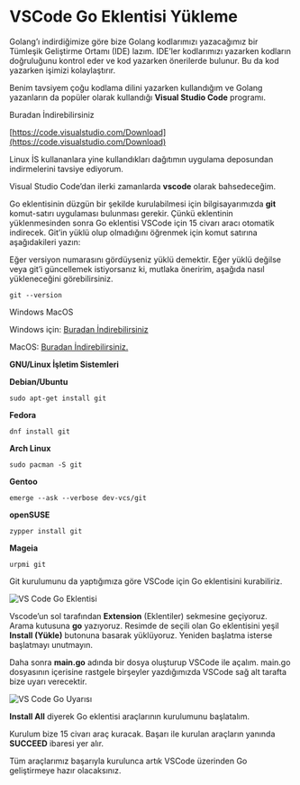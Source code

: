 # VSCode Go Eklentisi Yükleme

Golang’ı indirdiğimize göre bize Golang kodlarımızı yazacağımız bir Tümleşik Geliştirme Ortamı (IDE) lazım. IDE’ler kodlarımızı yazarken kodların doğruluğunu kontrol eder ve kod yazarken önerilerde bulunur. Bu da kod yazarken işimizi kolaylaştırır.

Benim tavsiyem çoğu kodlama dilini yazarken kullandığım ve Golang yazanların da popüler olarak kullandığı **Visual Studio Code** programı.

Buradan İndirebilirsiniz

[https://code.visualstudio.com/Download](https://code.visualstudio.com/Download)

Linux İS kullananlara yine kullandıkları dağıtımın uygulama deposundan indirmelerini tavsiye ediyorum.

Visual Studio Code’dan ilerki zamanlarda **vscode** olarak bahsedeceğim.

Go eklentisinin düzgün bir şekilde kurulabilmesi için bilgisayarımızda **git** komut-satırı uygulaması bulunması gerekir. Çünkü eklentinin yüklenmesinden sonra Go eklentisi VSCode için 15 civarı aracı otomatik indirecek. Git’in yüklü olup olmadığını öğrenmek için komut satırına aşağıdakileri yazın:

Eğer versiyon numarasını gördüyseniz yüklü demektir. Eğer yüklü değilse veya git’i güncellemek istiyorsanız ki, mutlaka öneririm, aşağıda nasıl yükleneceğini görebilirsiniz.

`git --version`

Windows MacOS

Windows için: [Buradan İndirebilirsiniz](https://git-scm.com/download/win)

MacOS: [Buradan İndirebilirsiniz.](https://git-scm.com/download/mac)

**GNU/Linux İşletim Sistemleri**

**Debian/Ubuntu**

`sudo apt-get install git`

**Fedora**

`dnf install git`

**Arch Linux**

`sudo pacman -S git`

**Gentoo**

`emerge --ask --verbose dev-vcs/git`

**openSUSE**

`zypper install git`

**Mageia**

`urpmi git`

Git kurulumunu da yaptığımıza göre VSCode için Go eklentisini kurabiliriz.

![VS Code Go Eklentisi](../.gitbook/assets/DeepinScreenshot\_select-area\_20191006213837.webp)

Vscode’un sol tarafından **Extension** (Eklentiler) sekmesine geçiyoruz. Arama kutusuna **go** yazıyoruz. Resimde de seçili olan Go eklentisini yeşil **Install (Yükle)** butonuna basarak yüklüyoruz. Yeniden başlatma isterse başlatmayı unutmayın.

Daha sonra **main.go** adında bir dosya oluşturup VSCode ile açalım. main.go dosyasının içerisine rastgele birşeyler yazdığımızda VSCode sağ alt tarafta bize uyarı verecektir.

![VS Code Go Uyarısı](../.gitbook/assets/golang-plugins-all.webp)

**Install All** diyerek Go eklentisi araçlarının kurulumunu başlatalım.

Kurulum bize 15 civarı araç kuracak. Başarı ile kurulan araçların yanında **SUCCEED** ibaresi yer alır.

Tüm araçlarımız başarıyla kurulunca artık VSCode üzerinden Go geliştirmeye hazır olacaksınız.

##
